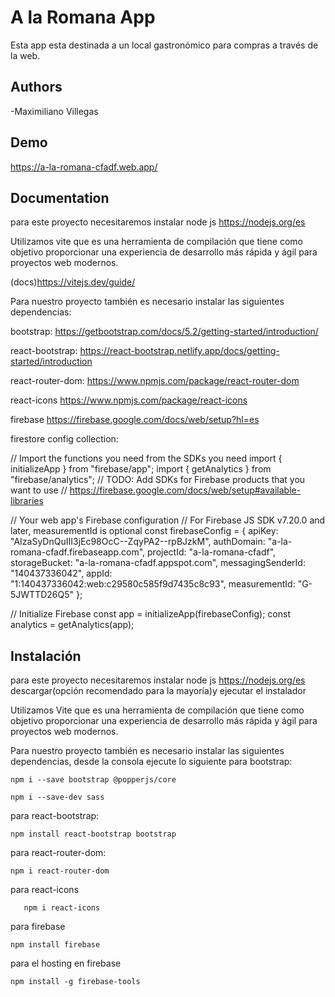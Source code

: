 
# A la Romana App

Esta app esta destinada a un local gastronómico para compras a través de la web.



## Authors

-Maximiliano Villegas


## Demo

https://a-la-romana-cfadf.web.app/


## Documentation

para este proyecto necesitaremos instalar
node js 
https://nodejs.org/es


Utilizamos vite que  es una herramienta de compilación que tiene como objetivo proporcionar una experiencia de desarrollo más rápida y ágil para proyectos web modernos.

(docs)https://vitejs.dev/guide/

Para nuestro proyecto también es necesario instalar las siguientes dependencias:

bootstrap:
https://getbootstrap.com/docs/5.2/getting-started/introduction/

react-bootstrap:
https://react-bootstrap.netlify.app/docs/getting-started/introduction

react-router-dom:
https://www.npmjs.com/package/react-router-dom

react-icons
https://www.npmjs.com/package/react-icons

firebase
https://firebase.google.com/docs/web/setup?hl=es

firestore config collection:

// Import the functions you need from the SDKs you need
import { initializeApp } from "firebase/app";
import { getAnalytics } from "firebase/analytics";
// TODO: Add SDKs for Firebase products that you want to use
// https://firebase.google.com/docs/web/setup#available-libraries

// Your web app's Firebase configuration
// For Firebase JS SDK v7.20.0 and later, measurementId is optional
const firebaseConfig = {
  apiKey: "AIzaSyDnQuIII3jEc98OcC--ZqyPA2--rpBJzkM",
  authDomain: "a-la-romana-cfadf.firebaseapp.com",
  projectId: "a-la-romana-cfadf",
  storageBucket: "a-la-romana-cfadf.appspot.com",
  messagingSenderId: "140437336042",
  appId: "1:140437336042:web:c29580c585f9d7435c8c93",
  measurementId: "G-5JWTTD26Q5"
};

// Initialize Firebase
const app = initializeApp(firebaseConfig);
const analytics = getAnalytics(app);
    

## Instalación

para este proyecto necesitaremos instalar
node js 
https://nodejs.org/es
descargar(opción recomendado para la mayoría)y ejecutar el instalador

Utilizamos Vite que  es una herramienta de compilación que tiene como objetivo proporcionar una experiencia de desarrollo más rápida y ágil para proyectos web modernos.

Para nuestro proyecto también es necesario instalar las siguientes dependencias, 
desde la consola ejecute lo siguiente
para bootstrap:
```
npm i --save bootstrap @popperjs/core
```
```
npm i --save-dev sass
```

para react-bootstrap:
```
npm install react-bootstrap bootstrap
```
para react-router-dom:
```
npm i react-router-dom
```
para react-icons
```
   npm i react-icons
```
para firebase
 ```
 npm install firebase
```
para el hosting en firebase
```
npm install -g firebase-tools
```
